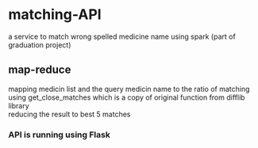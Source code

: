 # matching-API
a service to match wrong spelled medicine name using spark (part of graduation project)
## map-reduce
mapping medicin list and the query medicin name to the ratio of matching using get_close_matches 
which is a copy of original function from difflib library<br />
reducing the result to best 5 matches
### API is running using Flask 
